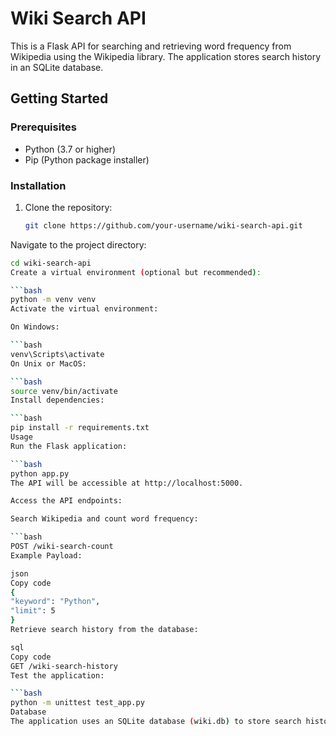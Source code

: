 # Wiki Search API

This is a Flask API for searching and retrieving word frequency from Wikipedia using the Wikipedia library. The application stores search history in an SQLite database.

## Getting Started

### Prerequisites

- Python (3.7 or higher)
- Pip (Python package installer)

### Installation

1. Clone the repository:

   ```bash
   git clone https://github.com/your-username/wiki-search-api.git
Navigate to the project directory:

   ```bash
   cd wiki-search-api
Create a virtual environment (optional but recommended):

   ```bash
   python -m venv venv
Activate the virtual environment:

On Windows:

   ```bash
   venv\Scripts\activate
On Unix or MacOS:

   ```bash
   source venv/bin/activate
Install dependencies:

   ```bash
   pip install -r requirements.txt
Usage
Run the Flask application:

   ```bash
   python app.py
The API will be accessible at http://localhost:5000.

Access the API endpoints:

Search Wikipedia and count word frequency:

   ```bash
   POST /wiki-search-count
Example Payload:

json
Copy code
{
  "keyword": "Python",
  "limit": 5
}
Retrieve search history from the database:

sql
Copy code
GET /wiki-search-history
Test the application:

   ```bash
   python -m unittest test_app.py
Database
The application uses an SQLite database (wiki.db) to store search history. The database is created automatically when the application runs.
